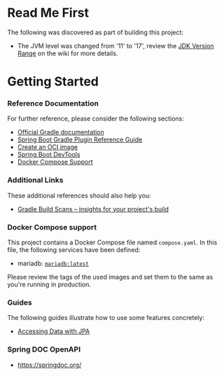 # Read Me First
The following was discovered as part of building this project:

* The JVM level was changed from '11' to '17', review the [JDK Version Range](https://github.com/spring-projects/spring-framework/wiki/Spring-Framework-Versions#jdk-version-range) on the wiki for more details.

# Getting Started

### Reference Documentation
For further reference, please consider the following sections:

* [Official Gradle documentation](https://docs.gradle.org)
* [Spring Boot Gradle Plugin Reference Guide](https://docs.spring.io/spring-boot/docs/3.1.5/gradle-plugin/reference/html/)
* [Create an OCI image](https://docs.spring.io/spring-boot/docs/3.1.5/gradle-plugin/reference/html/#build-image)
* [Spring Boot DevTools](https://docs.spring.io/spring-boot/docs/3.1.5/reference/htmlsingle/index.html#using.devtools)
* [Docker Compose Support](https://docs.spring.io/spring-boot/docs/3.1.5/reference/htmlsingle/index.html#features.docker-compose)

### Additional Links
These additional references should also help you:

* [Gradle Build Scans – insights for your project's build](https://scans.gradle.com#gradle)

### Docker Compose support
This project contains a Docker Compose file named `compose.yaml`.
In this file, the following services have been defined:

* mariadb: [`mariadb:latest`](https://hub.docker.com/_/mariadb)

Please review the tags of the used images and set them to the same as you're running in production.

### Guides
The following guides illustrate how to use some features concretely:

* [Accessing Data with JPA](https://spring.io/guides/gs/accessing-data-jpa/)


### Spring DOC OpenAPI

* https://springdoc.org/
